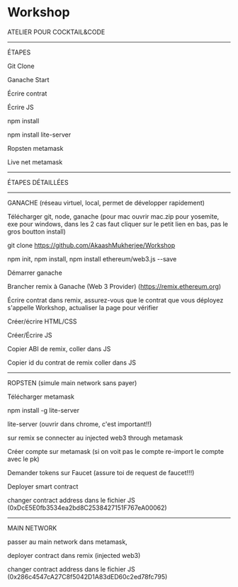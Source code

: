 # Workshop

ATELIER POUR COCKTAIL&amp;CODE

-----------------------------------

ÉTAPES

Git Clone

Ganache Start

Écrire contrat

Écrire JS

npm install

npm install lite-server

Ropsten metamask

Live net metamask

------------------------------------

ÉTAPES DÉTAILLÉES

-------------------------------------

GANACHE (réseau virtuel, local, permet de développer rapidement)

Télécharger git, node, ganache (pour mac ouvrir mac.zip pour yosemite, exe pour windows, dans les 2 cas faut cliquer sur le petit lien en bas, pas le gros boutton install)

git clone https://github.com/AkaashMukherjee/Workshop

npm init, npm install, npm install ethereum/web3.js --save

Démarrer ganache

Brancher remix à Ganache (Web 3 Provider) (https://remix.ethereum.org)

Écrire contrat dans remix, assurez-vous que le contrat que vous déployez s'appelle Workshop, actualiser la page pour vérifier

Créer/écrire HTML/CSS

Créer/Écrire JS

Copier ABI de remix, coller dans JS

Copier id du contrat de remix coller dans JS

-------------------------------------------------

ROPSTEN (simule main network sans payer)

Télécharger metamask

npm install -g lite-server

lite-server (ouvrir dans chrome, c'est important!!)

sur remix se connecter au injected web3 through metamask

Créer compte sur metamask (si on voit pas le compte re-import le compte avec le pk)

Demander tokens sur Faucet (assure toi de request de faucet!!!)

Deployer smart contract

changer contract address dans le fichier JS (0xDcE5E0fb3534ea2bd8C2538427151F767eA00062)

---------------------------------------------------------

MAIN NETWORK

passer au main network dans metamask,

deployer contract dans remix (injected web3)

changer contract address dans le fichier JS (0x286c4547cA27C8f5042D1A83dED60c2ed78fc795)
